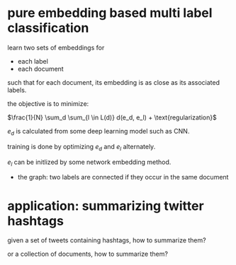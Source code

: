 # pure embedding based multi label classification

learn two sets of embeddings for 

- each label
- each document

such that for each document, its embedding is as close as its associated labels. 

the objective is to minimize:

$`\frac{1}{N} \sum_d \sum_{l \in L(d)} d(e_d, e_l) + \text{regularization}`$

$`e_d`$ is calculated from some deep learning model such as CNN. 

training is done by optimizing $`e_d`$ and $`e_l`$ alternately. 

$`e_l`$ can be initlized by some network embedding method. 

- the graph: two labels are connected if they occur in the same document

# application: summarizing twitter hashtags

given a set of tweets containing hashtags, how to summarize them?

or a collection of documents, how to summarize them?

